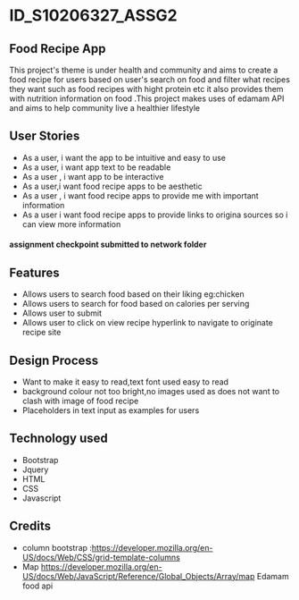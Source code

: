 # ID_S10206327_ASSG2

## Food Recipe App

This project's theme is under health and community and aims to create a food recipe for users based on user's search on food and filter what recipes they want such as food recipes with hight protein etc it also provides them with nutrition information on food .This project makes uses of edamam API and aims to help community live a healthier lifestyle


## User Stories

* As a user, i want the app to be intuitive and easy to use
* As a user, i want app text to be readable
* As a user , i want app to be interactive 
* As a user,i want food recipe apps to be aesthetic
* As a user , i want food recipe apps to provide me with important information
* As a user i want food recipe apps to provide links to origina sources so i can view more information


#### assignment checkpoint submitted to network folder

## Features

* Allows users to search food based on their liking eg:chicken
* Allows users to search for food based on calories per serving
* Allows user to submit
* Allows user to click on view recipe hyperlink to navigate to originate recipe site


##  Design Process

* Want to make it easy to read,text font used easy to read
* background colour not too bright,no images used as does not want to clash with image of food recipe
* Placeholders in text input as examples for users


## Technology used

* Bootstrap
* Jquery
* HTML
* CSS
*  Javascript

## Credits
* column bootstrap :https://developer.mozilla.org/en-US/docs/Web/CSS/grid-template-columns
* Map https://developer.mozilla.org/en-US/docs/Web/JavaScript/Reference/Global_Objects/Array/map
  Edamam food api
